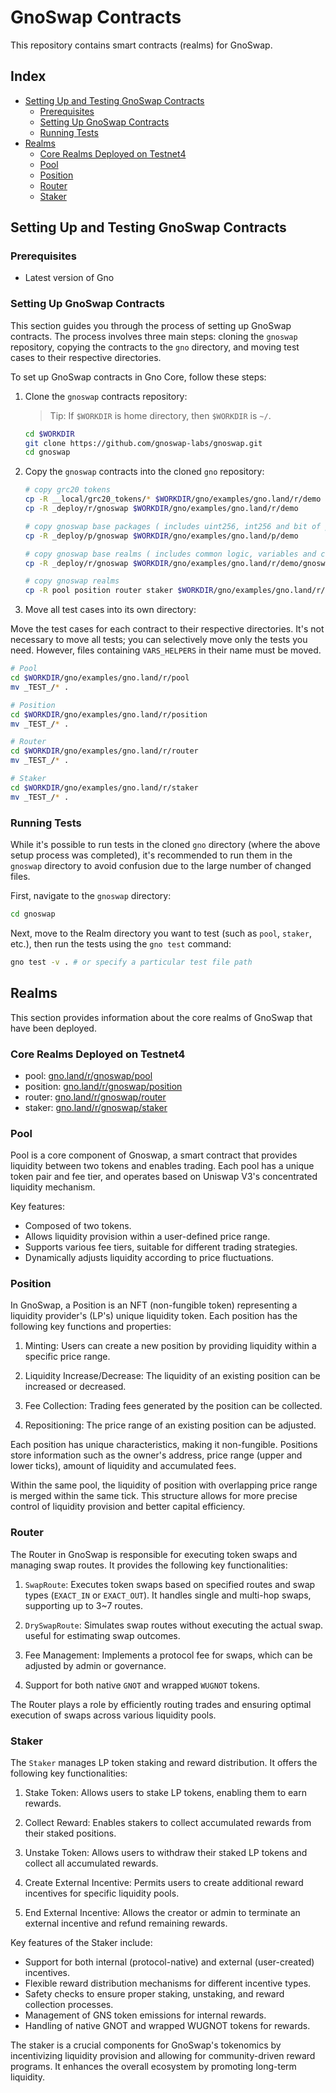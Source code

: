 # GnoSwap Contracts

This repository contains smart contracts (realms) for GnoSwap.

## Index

- [Setting Up and Testing GnoSwap Contracts](#setting-up-and-testing-gnoswap-contracts)
  - [Prerequisites](#prerequisites)
  - [Setting Up GnoSwap Contracts](#setting-up-gnoswap-contracts)
  - [Running Tests](#running-tests)
- [Realms](#realms)
    - [Core Realms Deployed on Testnet4](#core-realms-deployed-on-testnet4)
    - [Pool](#pool)
    - [Position](#position)
    - [Router](#router)
    - [Staker](#staker)

## Setting Up and Testing GnoSwap Contracts

### Prerequisites

- Latest version of Gno

### Setting Up GnoSwap Contracts

This section guides you through the process of setting up GnoSwap contracts. The process involves three main steps: cloning the `gnoswap` repository, copying the contracts to the `gno` directory, and moving test cases to their respective directories.

To set up GnoSwap contracts in Gno Core, follow these steps:

1. Clone the `gnoswap` contracts repository:

   > Tip: If `$WORKDIR` is home directory, then `$WORKDIR` is `~/`.

   ```bash
   cd $WORKDIR
   git clone https://github.com/gnoswap-labs/gnoswap.git
   cd gnoswap
   ```

2. Copy the `gnoswap` contracts into the cloned `gno` repository:

   ```bash
   # copy grc20 tokens
   cp -R __local/grc20_tokens/* $WORKDIR/gno/examples/gno.land/r/demo
   cp -R _deploy/r/gnoswap $WORKDIR/gno/examples/gno.land/r/demo

   # copy gnoswap base packages ( includes uint256, int256 and bit of pool calculation )
   cp -R _deploy/p/gnoswap $WORKDIR/gno/examples/gno.land/p/demo

   # copy gnoswap base realms ( includes common logic, variables and consts )
   cp -R _deploy/r/gnoswap $WORKDIR/gno/examples/gno.land/r/demo/gnoswap

   # copy gnoswap realms
   cp -R pool position router staker $WORKDIR/gno/examples/gno.land/r/demo
   ```

3. Move all test cases into its own directory:

Move the test cases for each contract to their respective directories. It's not necessary to move all tests; you can selectively move only the tests you need. However, files containing `VARS_HELPERS` in their name must be moved.

   ```bash
   # Pool
   cd $WORKDIR/gno/examples/gno.land/r/pool
   mv _TEST_/* .

   # Position
   cd $WORKDIR/gno/examples/gno.land/r/position
   mv _TEST_/* .

   # Router
   cd $WORKDIR/gno/examples/gno.land/r/router
   mv _TEST_/* .

   # Staker
   cd $WORKDIR/gno/examples/gno.land/r/staker
   mv _TEST_/* .
   ```

### Running Tests

While it's possible to run tests in the cloned `gno` directory (where the above setup process was completed), it's recommended to run them in the `gnoswap` directory to avoid confusion due to the large number of changed files.

First, navigate to the `gnoswap` directory:

```bash
cd gnoswap
```

Next, move to the Realm directory you want to test (such as `pool`, `staker`, etc.), then run the tests using the `gno test` command:

```bash
gno test -v . # or specify a particular test file path
```

## Realms

This section provides information about the core realms of GnoSwap that have been deployed.

### Core Realms Deployed on Testnet4

- pool: [gno.land/r/gnoswap/pool](https://gnoscan.io/realms/details?path=gno.land%2Fr%2Fgnoswap%2Fpool)
- position: [gno.land/r/gnoswap/position](https://gnoscan.io/realms/details?path=gno.land%2Fr%2Fgnoswap%2Fposition)
- router: [gno.land/r/gnoswap/router](https://gnoscan.io/realms/details?path=gno.land%2Fr%2Fgnoswap%2Frouter)
- staker: [gno.land/r/gnoswap/staker](https://gnoscan.io/realms/details?path=gno.land%2Fr%2Fgnoswap%2Fstaker)

### Pool

Pool is a core component of Gnoswap, a smart contract that provides liquidity between two tokens and enables trading. Each pool has a unique token pair and fee tier, and operates based on Uniswap V3's concentrated liquidity mechanism.

Key features:
 - Composed of two tokens.
 - Allows liquidity provision within a user-defined price range.
 - Supports various fee tiers, suitable for different trading strategies.
 - Dynamically adjusts liquidity according to price fluctuations.

### Position

In GnoSwap, a Position is an NFT (non-fungible token) representing a liquidity provider's (LP's) unique liquidity token. Each position has the following key functions and properties:

1. Minting: Users can create a new position by providing liquidity within a specific price range.

2. Liquidity Increase/Decrease: The liquidity of an existing position can be increased or decreased.

3. Fee Collection: Trading fees generated by the position can be collected.

4. Repositioning: The price range of an existing position can be adjusted.


Each position has unique characteristics, making it non-fungible. Positions store information such as the owner's address, price range (upper and lower ticks), amount of liquidity and accumulated fees.

Within the same pool, the liquidity of position with overlapping price range is merged within the same tick. This structure allows for more precise control of liquidity provision and better capital efficiency.

### Router

The Router in GnoSwap is responsible for executing token swaps and managing swap routes. It provides the following key functionalities:

1. `SwapRoute`: Executes token swaps based on specified routes and swap types (`EXACT_IN` or `EXACT_OUT`). It handles single and multi-hop swaps, supporting up to 3~7 routes.

2. `DrySwapRoute`: Simulates swap routes without executing the actual swap. useful for estimating swap outcomes.

3. Fee Management: Implements a protocol fee for swaps, which can be adjusted by admin or governance.

4. Support for both native `GNOT` and wrapped `WUGNOT` tokens.

The Router plays a role by efficiently routing trades and ensuring optimal execution of swaps across various liquidity pools.

### Staker

The `Staker` manages LP token staking and reward distribution. It offers the following key functionalities:

1. Stake Token: Allows users to stake LP tokens, enabling them to earn rewards.

2. Collect Reward: Enables stakers to collect accumulated rewards from their staked positions.

3. Unstake Token: Allows users to withdraw their staked LP tokens and collect all accumulated rewards.

4. Create External Incentive: Permits users to create additional reward incentives for specific liquidity pools.

5. End External Incentive: Allows the creator or admin to terminate an external incentive and refund remaining rewards.

Key features of the Staker include:

- Support for both internal (protocol-native) and external (user-created) incentives.
- Flexible reward distribution mechanisms for different incentive types.
- Safety checks to ensure proper staking, unstaking, and reward collection processes.
- Management of GNS token emissions for internal rewards.
- Handling of native GNOT and wrapped WUGNOT tokens for rewards.

The staker is a crucial components for GnoSwap's tokenomics by incentivizing liquidity provision and allowing for community-driven reward programs. It enhances the overall ecosystem by promoting long-term liquidity.
